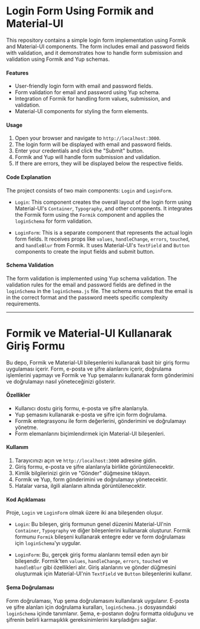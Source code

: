 # Login Form Using Formik and Material-UI

This repository contains a simple login form implementation using Formik and Material-UI components. The form includes email and password fields with validation, and it demonstrates how to handle form submission and validation using Formik and Yup schemas.

#### Features

- User-friendly login form with email and password fields.
- Form validation for email and password using Yup schema.
- Integration of Formik for handling form values, submission, and validation.
- Material-UI components for styling the form elements.

#### Usage

1. Open your browser and navigate to `http://localhost:3000`.
2. The login form will be displayed with email and password fields.
3. Enter your credentials and click the "Submit" button.
4. Formik and Yup will handle form submission and validation.
5. If there are errors, they will be displayed below the respective fields.

#### Code Explanation

The project consists of two main components: `Login` and `LoginForm`.

- `Login`: This component creates the overall layout of the login form using Material-UI's `Container`, `Typography`, and other components. It integrates the Formik form using the `Formik` component and applies the `loginSchema` for form validation.

- `LoginForm`: This is a separate component that represents the actual login form fields. It receives props like `values`, `handleChange`, `errors`, `touched`, and `handleBlur` from Formik. It uses Material-UI's `TextField` and `Button` components to create the input fields and submit button.

#### Schema Validation

The form validation is implemented using Yup schema validation. The validation rules for the email and password fields are defined in the `loginSchema` in the `loginSchema.js` file. The schema ensures that the email is in the correct format and the password meets specific complexity requirements.

---
# Formik ve Material-UI Kullanarak Giriş Formu

Bu depo, Formik ve Material-UI bileşenlerini kullanarak basit bir giriş formu uygulaması içerir. Form, e-posta ve şifre alanlarını içerir, doğrulama işlemlerini yapmayı ve Formik ve Yup şemalarını kullanarak form gönderimini ve doğrulamayı nasıl yöneteceğinizi gösterir.

#### Özellikler

- Kullanıcı dostu giriş formu, e-posta ve şifre alanlarıyla.
- Yup şemasını kullanarak e-posta ve şifre için form doğrulama.
- Formik entegrasyonu ile form değerlerini, gönderimini ve doğrulamayı yönetme.
- Form elemanlarını biçimlendirmek için Material-UI bileşenleri.

#### Kullanım

1. Tarayıcınızı açın ve `http://localhost:3000` adresine gidin.
2. Giriş formu, e-posta ve şifre alanlarıyla birlikte görüntülenecektir.
3. Kimlik bilgilerinizi girin ve "Gönder" düğmesine tıklayın.
4. Formik ve Yup, form gönderimini ve doğrulamayı yönetecektir.
5. Hatalar varsa, ilgili alanların altında görüntülenecektir.

#### Kod Açıklaması

Proje, `Login` ve `LoginForm` olmak üzere iki ana bileşenden oluşur.

- `Login`: Bu bileşen, giriş formunun genel düzenini Material-UI'nin `Container`, `Typography` ve diğer bileşenlerini kullanarak oluşturur. Formik formunu `Formik` bileşeni kullanarak entegre eder ve form doğrulaması için `loginSchema`'yı uygular.

- `LoginForm`: Bu, gerçek giriş formu alanlarını temsil eden ayrı bir bileşendir. Formik'ten `values`, `handleChange`, `errors`, `touched` ve `handleBlur` gibi özellikleri alır. Giriş alanlarını ve gönder düğmesini oluşturmak için Material-UI'nin `TextField` ve `Button` bileşenlerini kullanır.

#### Şema Doğrulaması

Form doğrulaması, Yup şema doğrulamasını kullanılarak uygulanır. E-posta ve şifre alanları için doğrulama kuralları, `loginSchema.js` dosyasındaki `loginSchema` içinde tanımlanır. Şema, e-postanın doğru formatta olduğunu ve şifrenin belirli karmaşıklık gereksinimlerini karşıladığını sağlar.
